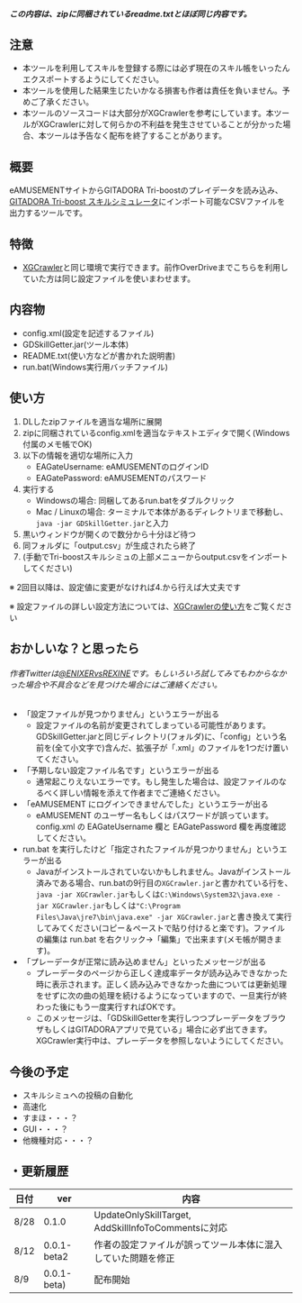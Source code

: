 ##### この内容は、zipに同梱されているreadme.txtとほぼ同じ内容です。

注意
--

+ 本ツールを利用してスキルを登録する際には必ず現在のスキル帳をいったんエクスポートするようにしてください。
+ 本ツールを使用した結果生じたいかなる損害も作者は責任を負いません。予めご了承ください。
+ 本ツールのソースコードは大部分がXGCrawlerを参考にしています。本ツールがXGCrawlerに対して何らかの不利益を発生させていることが分かった場合、本ツールは予告なく配布を終了することがあります。

概要
--

eAMUSEMENTサイトからGITADORA Tri-boostのプレイデータを読み込み、[GITADORA Tri-boost スキルシミュレータ](http://tri.gfdm-skill.net)にインポート可能なCSVファイルを出力するツールです。

特徴
--

+ [XGCrawler](http://suitap.iceextra.org/xgcrawler/)と同じ環境で実行できます。前作OverDriveまでこちらを利用していた方は同じ設定ファイルを使いまわせます。

内容物
--

+ config.xml(設定を記述するファイル)
+ GDSkillGetter.jar(ツール本体)
+ README.txt(使い方などが書かれた説明書)
+ run.bat(Windows実行用バッチファイル)

使い方
--

1. DLしたzipファイルを適当な場所に展開
1. zipに同梱されているconfig.xmlを適当なテキストエディタで開く(Windows付属のメモ帳でOK)
1. 以下の情報を適切な場所に入力
    + EAGateUsername: eAMUSEMENTのログインID
    + EAGatePassword: eAMUSEMENTのパスワード
1. 実行する
    + Windowsの場合: 同梱してあるrun.batをダブルクリック
    + Mac / Linuxの場合: ターミナルで本体があるディレクトリまで移動し、```java -jar GDSkillGetter.jar```と入力
1. 黒いウィンドウが開くので数分から十分ほど待つ
1. 同フォルダに「output.csv」が生成されたら終了
1. (手動でTri-boostスキルシミュの上部メニューからoutput.csvをインポートしてください)

※  2回目以降は、設定値に変更がなければ4.から行えば大丈夫です

※ 設定ファイルの詳しい設定方法については、[XGCrawlerの使い方](http://suitap.iceextra.org/xgcrawler/#howtouse)をご覧ください

おかしいな？と思ったら
--

###### 作者Twitterは[@ENIXERvsREXINE](https://twitter.com/ENIXERvsREXINE)です。もしいろいろ試してみてもわからなかった場合や不具合などを見つけた場合にはご連絡ください。

+ 「設定ファイルが見つかりません」というエラーが出る
    + 設定ファイルの名前が変更されてしまっている可能性があります。GDSkillGetter.jarと同じディレクトリ(フォルダ)に、「config」という名前を(全て小文字で)含んだ、拡張子が「.xml」のファイルを1つだけ置いてください。
+ 「予期しない設定ファイル名です」というエラーが出る
    + 通常起こりえないエラーです。もし発生した場合は、設定ファイルのなるべく詳しい情報を添えて作者までご連絡ください。
+ 「eAMUSEMENT にログインできませんでした」というエラーが出る
    + eAMUSEMENT のユーザー名もしくはパスワードが誤っています。config.xml の EAGateUsername 欄と EAGatePassword 欄を再度確認してください。
+ run.bat を実行したけど「指定されたファイルが見つかりません」というエラーが出る
    + Javaがインストールされていないかもしれません。Javaがインストール済みである場合、run.batの9行目の```XGCrawler.jar```と書かれている行を、```java -jar XGCrawler.jar```もしくは```C:\Windows\System32\java.exe -jar XGCrawler.jar```もしくは```"C:\Program Files\Java\jre7\bin\java.exe" -jar XGCrawler.jar```と書き換えて実行してみてください(コピー＆ペーストで貼り付けると楽です)。ファイルの編集は run.bat を右クリック→「編集」で出来ます(メモ帳が開きます)。
+ 「プレーデータが正常に読み込めません」といったメッセージが出る
    + プレーデータのページから正しく達成率データが読み込みできなかった時に表示されます。正しく読み込みできなかった曲については更新処理をせずに次の曲の処理を続けるようになっていますので、一旦実行が終わった後にもう一度実行すればOKです。
    + このメッセージは、「GDSkillGetterを実行しつつプレーデータをブラウザもしくはGITADORAアプリで見ている」場合に必ず出てきます。XGCrawler実行中は、プレーデータを参照しないようにしてください。

今後の予定
--

+ スキルシミュへの投稿の自動化
+ 高速化
+ すまほ・・・？
+ GUI・・・？
+ 他機種対応・・・？

・更新履歴
--

|日付|ver|内容|
|---|---|---| 
|8/28   |0.1.0|UpdateOnlySkillTarget, AddSkillInfoToCommentsに対応|
|8/12   |0.0.1-beta2|作者の設定ファイルが誤ってツール本体に混入していた問題を修正|
|8/9|0.0.1-beta)|配布開始|
